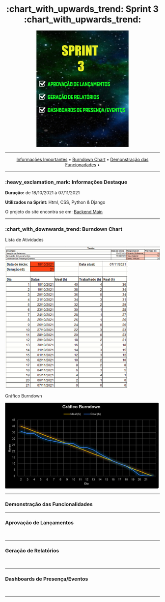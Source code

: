 <h1 align="center">:chart_with_upwards_trend: Sprint 3 :chart_with_upwards_trend:</h1>
<p align="center">
<img src="https://github.com/gbrramos/API_ADS_2021_2/blob/main/Sprint3/Sprint3.png?raw=true" width="300px" align:center>
 </p>
<hr>
<p align="center">
  <a href =""> Informações Importantes</a>  • 
  <a href =""> Burndown Chart</a>  • 
  <a href =""> Demonstração das Funcionadades</a>  • 
</p>
<hr>

<h3>:heavy_exclamation_mark: Informações Destaque</h3>
<p><strong> Duração:</strong> de 18/10/2021 à 07/11/2021</p>
<p><strong> Utilizados na Sprint: </strong>Html, CSS, Python & Django</p>
<p> O projeto do site encontra se em: <a href="https://github.com/gbrramos/API_ADS_2021_2/tree/main/backend">Backend Main</a>
<hr>


<h3>:chart_with_downwards_trend: Burndown Chart </h3>
<p>Lista de Atividades</p>
<img src="https://github.com/gbrramos/API_ADS_2021_2/blob/main/Sprint3/listaDeTarefas_sprint3.PNG?raw=true" width="900"/>
<img src="https://github.com/gbrramos/API_ADS_2021_2/blob/main/Sprint3/TempoSprint3.PNG?raw=true" width="400"/>

<p>Gráfico Burndown</p>
<img src="https://github.com/gbrramos/API_ADS_2021_2/blob/main/Sprint3/sprint3_burndown.PNG" width="500"/>
<hr>

<h3>Demonstração das Funcionalidades</h3>
<p></p>
<p></p>
<hr>
<h3> Aprovação de Lançamentos </h3>
<img src=""/>
<hr>
<h3>Geração de Relatórios</h3>
<img src=""/>
<hr>
<h3>Dashboards de Presença/Eventos</h3>
<img src=""/>
<hr>

